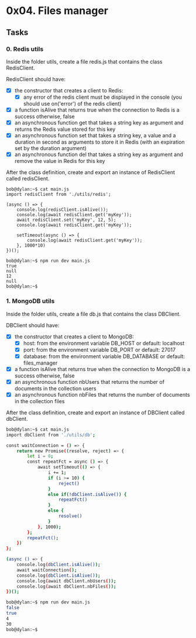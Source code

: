 # 0x04. Files manager

## Tasks
### 0. Redis utils

Inside the folder utils, create a file redis.js that contains the class RedisClient.

RedisClient should have:

- [x] the constructor that creates a client to Redis:
  - [x] any error of the redis client must be displayed in the console (you should use on('error') of the redis client)
- [x] a function isAlive that returns true when the connection to Redis is a success otherwise, false
- [x] an asynchronous function get that takes a string key as argument and returns the Redis value stored for this key
- [x] an asynchronous function set that takes a string key, a value and a duration in second as arguments to store it in Redis (with an expiration set by the duration argument)
- [x] an asynchronous function del that takes a string key as argument and remove the value in Redis for this key

After the class definition, create and export an instance of RedisClient called redisClient.
```
bob@dylan:~$ cat main.js
import redisClient from './utils/redis';

(async () => {
    console.log(redisClient.isAlive());
    console.log(await redisClient.get('myKey'));
    await redisClient.set('myKey', 12, 5);
    console.log(await redisClient.get('myKey'));

    setTimeout(async () => {
        console.log(await redisClient.get('myKey'));
    }, 1000*10)
})();

bob@dylan:~$ npm run dev main.js
true
null
12
null
bob@dylan:~$ 
```
    
### 1. MongoDB utils

Inside the folder utils, create a file db.js that contains the class DBClient.

DBClient should have:

- [x] the constructor that creates a client to MongoDB:
    - [x] host: from the environment variable DB_HOST or default: localhost
    - [x] port: from the environment variable DB_PORT or default: 27017
    - [x] database: from the environment variable DB_DATABASE or default: files_manager
- [x] a function isAlive that returns true when the connection to MongoDB is a success otherwise, false
- [x] an asynchronous function nbUsers that returns the number of documents in the collection users
- [x] an asynchronous function nbFiles that returns the number of documents in the collection files

After the class definition, create and export an instance of DBClient called dbClient.
```sh
bob@dylan:~$ cat main.js
import dbClient from './utils/db';

const waitConnection = () => {
    return new Promise((resolve, reject) => {
        let i = 0;
        const repeatFct = async () => {
            await setTimeout(() => {
                i += 1;
                if (i >= 10) {
                    reject()
                }
                else if(!dbClient.isAlive()) {
                    repeatFct()
                }
                else {
                    resolve()
                }
            }, 1000);
        };
        repeatFct();
    })
};

(async () => {
    console.log(dbClient.isAlive());
    await waitConnection();
    console.log(dbClient.isAlive());
    console.log(await dbClient.nbUsers());
    console.log(await dbClient.nbFiles());
})();

bob@dylan:~$ npm run dev main.js
false
true
4
30
bob@dylan:~$ 
```